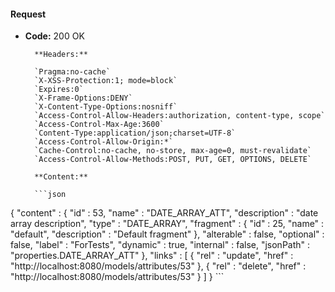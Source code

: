 #### Request

* **Code:** 200 OK

        **Headers:**

        `Pragma:no-cache`
        `X-XSS-Protection:1; mode=block`
        `Expires:0`
        `X-Frame-Options:DENY`
        `X-Content-Type-Options:nosniff`
        `Access-Control-Allow-Headers:authorization, content-type, scope`
        `Access-Control-Max-Age:3600`
        `Content-Type:application/json;charset=UTF-8`
        `Access-Control-Allow-Origin:*`
        `Cache-Control:no-cache, no-store, max-age=0, must-revalidate`
        `Access-Control-Allow-Methods:POST, PUT, GET, OPTIONS, DELETE`

        **Content:**

        ```json
    
{
  "content" : {
    "id" : 53,
    "name" : "DATE_ARRAY_ATT",
    "description" : "date array description",
    "type" : "DATE_ARRAY",
    "fragment" : {
      "id" : 25,
      "name" : "default",
      "description" : "Default fragment"
    },
    "alterable" : false,
    "optional" : false,
    "label" : "ForTests",
    "dynamic" : true,
    "internal" : false,
    "jsonPath" : "properties.DATE_ARRAY_ATT"
  },
  "links" : [ {
    "rel" : "update",
    "href" : "http://localhost:8080/models/attributes/53"
  }, {
    "rel" : "delete",
    "href" : "http://localhost:8080/models/attributes/53"
  } ]
}
        ```
